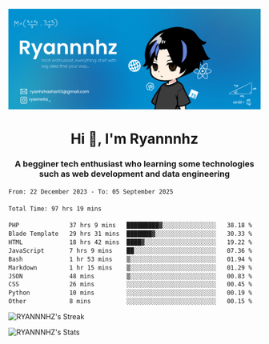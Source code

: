 ![Banner Tech](RYANNNHZ_20250628_124553_0000.png)

<h1 align="center">Hi 👋, I'm Ryannnhz</h1>
<h3 align="center">A begginer tech enthusiast who learning some technologies such as web development and data engineering</h3>


<!--START_SECTION:waka-->

```txt
From: 22 December 2023 - To: 05 September 2025

Total Time: 97 hrs 19 mins

PHP              37 hrs 9 mins   █████████▓░░░░░░░░░░░░░░░   38.18 %
Blade Template   29 hrs 31 mins  ███████▓░░░░░░░░░░░░░░░░░   30.33 %
HTML             18 hrs 42 mins  ████▓░░░░░░░░░░░░░░░░░░░░   19.22 %
JavaScript       7 hrs 9 mins    ██░░░░░░░░░░░░░░░░░░░░░░░   07.36 %
Bash             1 hr 53 mins    ▒░░░░░░░░░░░░░░░░░░░░░░░░   01.94 %
Markdown         1 hr 15 mins    ▒░░░░░░░░░░░░░░░░░░░░░░░░   01.29 %
JSON             48 mins         ▒░░░░░░░░░░░░░░░░░░░░░░░░   00.83 %
CSS              26 mins         ░░░░░░░░░░░░░░░░░░░░░░░░░   00.45 %
Python           10 mins         ░░░░░░░░░░░░░░░░░░░░░░░░░   00.19 %
Other            8 mins          ░░░░░░░░░░░░░░░░░░░░░░░░░   00.15 %
```

<!--END_SECTION:waka-->

![RYANNNHZ's Streak](https://github-readme-streak-stats.herokuapp.com/?user=RYANNNHZ&theme=react&hide_border=true)

![RYANNNHZ's Stats](https://github-readme-stats.vercel.app/api?username=RYANNNHZ&theme=react&show_icons=true&hide_border=true&count_private=true)
